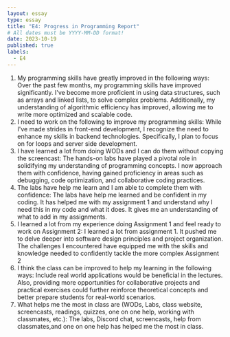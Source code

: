 ```yaml
---
layout: essay
type: essay
title: "E4: Progress in Programming Report"
# All dates must be YYYY-MM-DD format!
date: 2023-10-19
published: true
labels:
  - E4
---
```


1. My programming skills have greatly improved in the following ways: Over the past few months, my programming skills have improved significantly. I've become more proficient in using data structures, such as arrays and linked lists, to solve complex problems. Additionally, my understanding of algorithmic efficiency has improved, allowing me to write more optimized and scalable code.
2. I need to work on the following to improve my programming skills: While I've made strides in front-end development, I recognize the need to enhance my skills in backend technologies. Specifically, I plan to focus on for loops and server side development.
4. I have learned a lot from doing WODs and I can do them without copying the screencast: The hands-on labs have played a pivotal role in solidifying my understanding of programming concepts. I now approach them with confidence, having gained proficiency in areas such as debugging, code optimization, and collaborative coding practices.
5. The labs have help me learn and I am able to complete them with confidence: The labs have help me learned and be confident in my coding. It has helped me with my assignment 1 and understand why I need this in my code and what it does. It gives me an understanding of what to add in my assignments.
6. I learned a lot from my experience doing Assignment 1 and feel ready to work on Assignment 2: I learned a lot from assignment 1. It pushed me to delve deeper into software design principles and project organization. The challenges I encountered have equipped me with the skills and knowledge needed to confidently tackle the more complex Assignment 2 
7. I think the class can be improved to help my learning in the following ways: Include real world applications would be beneficial in the lectures. Also, providing more opportunities for collaborative projects and practical exercises could further reinforce theoretical concepts and better prepare students for real-world scenarios.
8. What helps me the most in class are (WODs, Labs, class website, screencasts, readings, quizzes, one on one help, working with classmates, etc.): The labs, Discord chat, screencasts, help from classmates,and one on one help has helped me the most in class.
